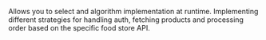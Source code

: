 Allows you to select and algorithm implementation at runtime.
Implementing different strategies for handling auth, fetching products and processing order based on the specific food store API.
